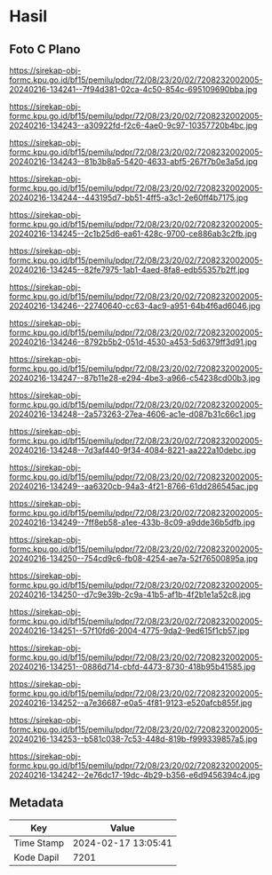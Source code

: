 # Hasil

## Foto C Plano

https://sirekap-obj-formc.kpu.go.id/bf15/pemilu/pdpr/72/08/23/20/02/7208232002005-20240216-134241--7f94d381-02ca-4c50-854c-695109690bba.jpg

https://sirekap-obj-formc.kpu.go.id/bf15/pemilu/pdpr/72/08/23/20/02/7208232002005-20240216-134243--a30922fd-f2c6-4ae0-9c97-10357720b4bc.jpg

https://sirekap-obj-formc.kpu.go.id/bf15/pemilu/pdpr/72/08/23/20/02/7208232002005-20240216-134243--81b3b8a5-5420-4633-abf5-267f7b0e3a5d.jpg

https://sirekap-obj-formc.kpu.go.id/bf15/pemilu/pdpr/72/08/23/20/02/7208232002005-20240216-134244--443195d7-bb51-4ff5-a3c1-2e60ff4b7175.jpg

https://sirekap-obj-formc.kpu.go.id/bf15/pemilu/pdpr/72/08/23/20/02/7208232002005-20240216-134245--2c1b25d6-ea61-428c-9700-ce886ab3c2fb.jpg

https://sirekap-obj-formc.kpu.go.id/bf15/pemilu/pdpr/72/08/23/20/02/7208232002005-20240216-134245--82fe7975-1ab1-4aed-8fa8-edb55357b2ff.jpg

https://sirekap-obj-formc.kpu.go.id/bf15/pemilu/pdpr/72/08/23/20/02/7208232002005-20240216-134246--22740640-cc63-4ac9-a951-64b4f6ad6046.jpg

https://sirekap-obj-formc.kpu.go.id/bf15/pemilu/pdpr/72/08/23/20/02/7208232002005-20240216-134246--8792b5b2-051d-4530-a453-5d6379ff3d91.jpg

https://sirekap-obj-formc.kpu.go.id/bf15/pemilu/pdpr/72/08/23/20/02/7208232002005-20240216-134247--87b11e28-e294-4be3-a966-c54238cd00b3.jpg

https://sirekap-obj-formc.kpu.go.id/bf15/pemilu/pdpr/72/08/23/20/02/7208232002005-20240216-134248--2a573263-27ea-4606-ac1e-d087b31c66c1.jpg

https://sirekap-obj-formc.kpu.go.id/bf15/pemilu/pdpr/72/08/23/20/02/7208232002005-20240216-134248--7d3af440-9f34-4084-8221-aa222a10debc.jpg

https://sirekap-obj-formc.kpu.go.id/bf15/pemilu/pdpr/72/08/23/20/02/7208232002005-20240216-134249--aa6320cb-94a3-4f21-8766-61dd286545ac.jpg

https://sirekap-obj-formc.kpu.go.id/bf15/pemilu/pdpr/72/08/23/20/02/7208232002005-20240216-134249--7ff8eb58-a1ee-433b-8c09-a9dde36b5dfb.jpg

https://sirekap-obj-formc.kpu.go.id/bf15/pemilu/pdpr/72/08/23/20/02/7208232002005-20240216-134250--754cd9c6-fb08-4254-ae7a-52f76500895a.jpg

https://sirekap-obj-formc.kpu.go.id/bf15/pemilu/pdpr/72/08/23/20/02/7208232002005-20240216-134250--d7c9e39b-2c9a-41b5-af1b-4f2b1e1a52c8.jpg

https://sirekap-obj-formc.kpu.go.id/bf15/pemilu/pdpr/72/08/23/20/02/7208232002005-20240216-134251--57f10fd6-2004-4775-9da2-9ed615f1cb57.jpg

https://sirekap-obj-formc.kpu.go.id/bf15/pemilu/pdpr/72/08/23/20/02/7208232002005-20240216-134251--0886d714-cbfd-4473-8730-418b95b41585.jpg

https://sirekap-obj-formc.kpu.go.id/bf15/pemilu/pdpr/72/08/23/20/02/7208232002005-20240216-134252--a7e36687-e0a5-4f81-9123-e520afcb855f.jpg

https://sirekap-obj-formc.kpu.go.id/bf15/pemilu/pdpr/72/08/23/20/02/7208232002005-20240216-134253--b581c038-7c53-448d-819b-f999339857a5.jpg

https://sirekap-obj-formc.kpu.go.id/bf15/pemilu/pdpr/72/08/23/20/02/7208232002005-20240216-134242--2e76dc17-19dc-4b29-b356-e6d9456394c4.jpg


## Metadata

| Key        | Value               |
| ---------- | ------------------- |
| Time Stamp | 2024-02-17 13:05:41 |
| Kode Dapil | 7201                |



